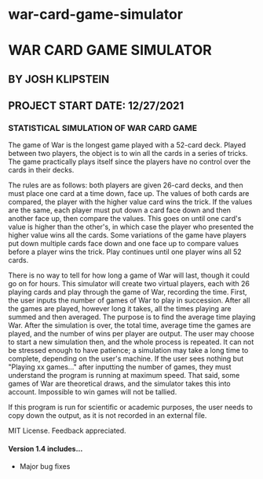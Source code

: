 # war-card-game-simulator
# WAR CARD GAME SIMULATOR  

## BY JOSH KLIPSTEIN
## PROJECT START DATE:  12/27/2021 

### STATISTICAL SIMULATION OF WAR CARD GAME

The game of War is the longest game played with a 52-card deck.  Played between two players, the object is to win all the cards in a series 
of tricks.  The game practically plays itself since the players have no control over the cards in their decks.  

The rules are as follows:  both players are given 26-card decks, and then must place one card at a time down, face up.  The values of both
cards are compared, the player with the higher value card wins the trick.  If the values are the same, each player must put down a card
face down and then another face up, then compare the values.  This goes on until one card's value is higher than the other's, in which case
the player who presented the higher value wins all the cards.  Some variations of the game have players put down multiple cards face down 
and one face up to compare values before a player wins the trick.  Play continues until one player wins all 52 cards.

There is no way to tell for how long a game of War will last, though it could go on for hours.  This simulator will create two virtual
players, each with 26 playing cards and play through the game of War, recording the time.  First, the user inputs the number of games of
War to play in succession.  After all the games are played, however long it takes, all the times playing are summed and then averaged.
The purpose is to find the average time playing War.  After the simulation is over, the total time, average time the games are played, and
the number of wins per player are output.  The user may choose to start a new simulation then, and the whole process is repeated.  It can
not be stressed enough to have patience; a simulation may take a long time to complete, depending on the user's machine.  If the user sees nothing but "Playing xx games..." after inputting the number of games, they must understand the program is running at maximum speed. 
That said, some games of War are theoretical draws, and the simulator takes this into account.  Impossible to win games
will not be tallied.

If this program is run for scientific or academic
purposes, the user needs to copy down the output, as it is not recorded in an external file.  

MIT License.  Feedback appreciated.

#### Version 1.4 includes...
- Major bug fixes
